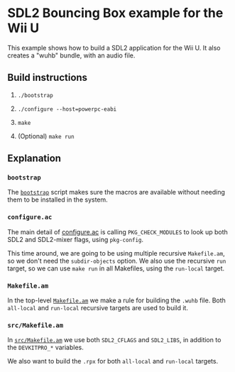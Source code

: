 # SDL2 Bouncing Box example for the Wii U

This example shows how to build a SDL2 application for the Wii U. It also creates a "wuhb"
bundle, with an audio file.


## Build instructions

1. `./bootstrap`

2. `./configure --host=powerpc-eabi`

3. `make`

4. (Optional) `make run`


## Explanation

### `bootstrap`

The [`bootstrap`](bootstrap) script makes sure the macros are available without needing
them to be installed in the system.

### `configure.ac`

The main detail of [configure.ac](configure.ac) is calling `PKG_CHECK_MODULES` to look up
both SDL2 and SDL2-mixer flags, using `pkg-config`.

This time around, we are going to be using multiple recursive `Makefile.am`, so we don't
need the `subdir-objects` option. We also use the recursive `run` target, so we can use
`make run` in all Makefiles, using the `run-local` target.

### `Makefile.am`

In the top-level [`Makefile.am`](Makefile.am) we make a rule for building the `.wuhb`
file. Both `all-local` and `run-local` recursive targets are used to build it.

### `src/Makefile.am`

In [`src/Makefile.am`](src/Makefile) we use both `SDL2_CFLAGS` and `SDL2_LIBS`, in
addition to the `DEVKITPRO_*` variables.

We also want to build the `.rpx` for both `all-local` and `run-local` targets.


